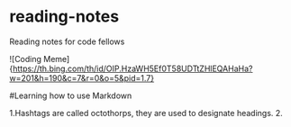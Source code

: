 # reading-notes
Reading notes for code fellows

![Coding Meme]{https://th.bing.com/th/id/OIP.HzaWH5Ef0T58UDTtZHlEQAHaHa?w=201&h=190&c=7&r=0&o=5&pid=1.7}

#Learning how to use Markdown

1.Hashtags are called octothorps, they are used to designate headings.
2.
